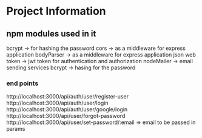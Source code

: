 # Project Information
## npm modules used in it
bcrypt -> for hashing the password
cors -> as a middleware for express application
bodyParser -> as a middleware for express application
json web token -> jwt token for authentication and authorization
nodeMailer -> email sending services
bcrypt -> hasing for the password
### end points
http://localhost:3000/api/auth/user/register-user
http://localhost:3000/api/auth/user/login
http://localhost:3000/api/auth/user/google/login
http://localhost:3000/api/user/forgot-password
http://localhost:3000/api/user/set-password/:email => email to be passed in params